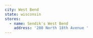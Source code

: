 ```yaml
---
city: West Bend
state: wisconsin
stores:
  - name: Sendik's West Bend
    address: '280 North 18th Avenue '
---
```

